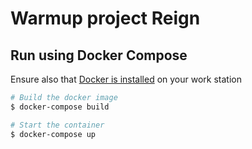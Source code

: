 # Warmup project Reign

## Run using Docker Compose

Ensure also that [Docker is installed](https://docs.docker.com/engine/install) on your work station

```bash
# Build the docker image
$ docker-compose build

# Start the container
$ docker-compose up
```